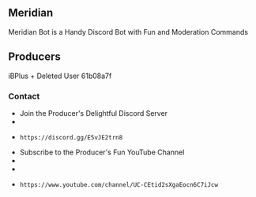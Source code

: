 ## Meridian
Meridian Bot is a Handy Discord Bot with Fun and Moderation Commands

## Producers

iBPlus
+
Deleted User 61b08a7f

### Contact

- Join the Producer's Delightful Discord Server
 -
-     https://discord.gg/E5vJE2trn8 

- Subscribe to the Producer's Fun YouTube Channel 
 -
 - 
-     https://www.youtube.com/channel/UC-CEtid2sXgaEocn6C7iJcw 

